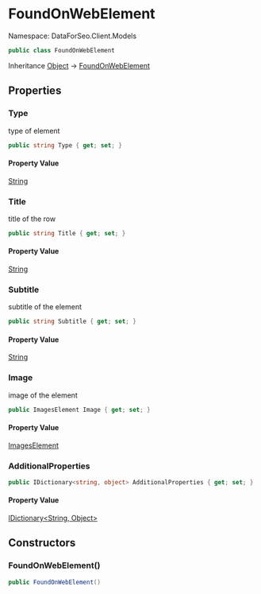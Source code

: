# FoundOnWebElement

Namespace: DataForSeo.Client.Models

```csharp
public class FoundOnWebElement
```

Inheritance [Object](https://docs.microsoft.com/en-us/dotnet/api/system.object) → [FoundOnWebElement](./dataforseo.client.models.foundonwebelement.md)

## Properties

### **Type**

type of element

```csharp
public string Type { get; set; }
```

#### Property Value

[String](https://docs.microsoft.com/en-us/dotnet/api/system.string)<br>

### **Title**

title of the row

```csharp
public string Title { get; set; }
```

#### Property Value

[String](https://docs.microsoft.com/en-us/dotnet/api/system.string)<br>

### **Subtitle**

subtitle of the element

```csharp
public string Subtitle { get; set; }
```

#### Property Value

[String](https://docs.microsoft.com/en-us/dotnet/api/system.string)<br>

### **Image**

image of the element

```csharp
public ImagesElement Image { get; set; }
```

#### Property Value

[ImagesElement](./dataforseo.client.models.imageselement.md)<br>

### **AdditionalProperties**

```csharp
public IDictionary<string, object> AdditionalProperties { get; set; }
```

#### Property Value

[IDictionary&lt;String, Object&gt;](https://docs.microsoft.com/en-us/dotnet/api/system.collections.generic.idictionary-2)<br>

## Constructors

### **FoundOnWebElement()**

```csharp
public FoundOnWebElement()
```
